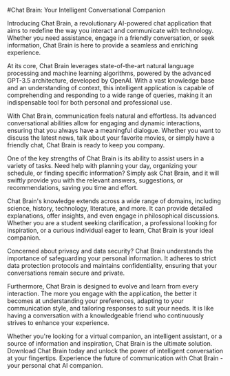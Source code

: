 #Chat Brain: Your Intelligent Conversational Companion

Introducing Chat Brain, a revolutionary AI-powered chat application that aims to redefine the way you interact and communicate with technology. Whether you need assistance, engage in a friendly conversation, or seek information, Chat Brain is here to provide a seamless and enriching experience.

At its core, Chat Brain leverages state-of-the-art natural language processing and machine learning algorithms, powered by the advanced GPT-3.5 architecture, developed by OpenAI. With a vast knowledge base and an understanding of context, this intelligent application is capable of comprehending and responding to a wide range of queries, making it an indispensable tool for both personal and professional use.

With Chat Brain, communication feels natural and effortless. Its advanced conversational abilities allow for engaging and dynamic interactions, ensuring that you always have a meaningful dialogue. Whether you want to discuss the latest news, talk about your favorite movies, or simply have a friendly chat, Chat Brain is ready to keep you company.

One of the key strengths of Chat Brain is its ability to assist users in a variety of tasks. Need help with planning your day, organizing your schedule, or finding specific information? Simply ask Chat Brain, and it will swiftly provide you with the relevant answers, suggestions, or recommendations, saving you time and effort.

Chat Brain's knowledge extends across a wide range of domains, including science, history, technology, literature, and more. It can provide detailed explanations, offer insights, and even engage in philosophical discussions. Whether you are a student seeking clarification, a professional looking for inspiration, or a curious individual eager to learn, Chat Brain is your ideal companion.

Concerned about privacy and data security? Chat Brain understands the importance of safeguarding your personal information. It adheres to strict data protection protocols and maintains confidentiality, ensuring that your conversations remain secure and private.

Furthermore, Chat Brain is designed to evolve and learn from every interaction. The more you engage with the application, the better it becomes at understanding your preferences, adapting to your communication style, and tailoring responses to suit your needs. It is like having a conversation with a knowledgeable friend who continuously strives to enhance your experience.

Whether you're looking for a virtual companion, an intelligent assistant, or a source of information and inspiration, Chat Brain is the ultimate solution. Download Chat Brain today and unlock the power of intelligent conversation at your fingertips. Experience the future of communication with Chat Brain - your personal chat AI companion.
